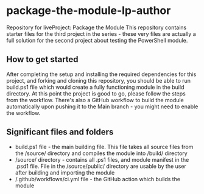 # package-the-module-lp-author
Repository for liveProject: Package the Module
This repository contains starter files for the third project in the series - these very files are actually a full solution for the second project about testing the PowerShell module.
## How to get started
After completing the setup and installing the required dependencies for this project, and forking and cloning this repository, you should be able to run build.ps1 file which would create a fully functioning module in the build directory.
At this point the project is good to go, please follow the steps from the workflow.
There's also a GitHub workflow to build the module automatically upon pushing it to the Main branch - you might need to enable the workflow.
## Significant files and folders
* build.ps1 file - the main building file. This file takes all source files from the /source/ directory and compiles the module into /build/ directory
* /source/ directory - contains all .ps1 files, and module manifest in the .psd1 file. File in the /source/public/ directory are usable by the user after building and importing the module
* /.github/workflows/ci.yml file - the GitHub action which builds the module
